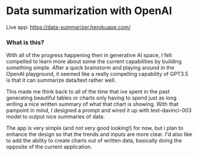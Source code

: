 # Data summarization with OpenAI

Live app: https://data-summarizer.herokuapp.com/

### What is this?
With all of the progress happening then in generative AI space, I felt compelled to learn more about some the current capabilities by building something simple. After a quick brainstorm and playing around in the OpenAI playground, it seemed like a really compelling capability of GPT3.5 is that it can summarize data/text rather well. 

This made me think back to all of the time that ive spent in the past generating beautiful tables or charts only having to spend just as long writing a nice written summary of what that chart is showing. With that painpoint in mind, I designed a prompt and wired it up with text-davinci-003 model to output nice summaries of data. 

The app is very simple (and not very good looking!) for now, but i plan to enhance the design so that the trends and inputs are more clear. I'd also like to add the ability to create charts out of written data, basically doing the opposite of the current application. 
 

